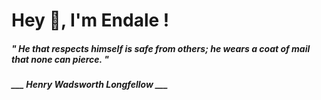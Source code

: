 <h1 title="head"> Hey 👋, I'm Endale !</h1>

**<h5><i>" He that respects himself is safe from others; he wears a coat of mail that none can pierce. "</i></h5>**

*<b>___ Henry Wadsworth Longfellow ___</b>*
